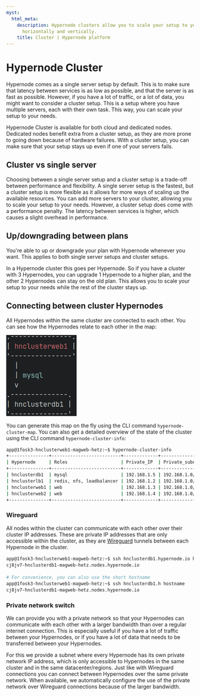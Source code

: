 ```yaml
---
myst:
  html_meta:
    description: Hypernode clusters allow you to scale your setup to your needs, both
      horizontally and vertically.
    title: Cluster | Hypernode platform
---
```


# Hypernode Cluster

Hypernode comes as a single server setup by default. This is to make sure that latency between services is as low as possible,
and that the server is as fast as possible. However, if you have a lot of traffic, or a lot of data, you might want to consider a
cluster setup. This is a setup where you have multiple servers, each with their own task. This way, you can scale your setup to
your needs.

Hypernode Cluster is available for both cloud and dedicated nodes. Dedicated nodes benefit extra from a cluster setup, as they
are more prone to going down because of  hardware failures. With a cluster setup, you can make sure that your setup stays up
even if one of your servers fails.

## Cluster vs single server

Choosing between a single server setup and a cluster setup is a trade-off between performance and flexibility. A single server
setup is the fastest, but a cluster setup is more flexible as it allows for more ways of scaling up the available resources.
You can add more servers to your cluster, allowing you to scale your setup to your needs. However, a cluster setup does come
with a performance penalty. The latency between services is higher, which causes a slight overhead in performance.

## Up/downgrading between plans

You're able to up or downgrade your plan with Hypernode whenever you want. This applies to both single server setups and
cluster setups.

In a Hypernode cluster this goes per Hypernode. So if you have a cluster with 3 Hypernodes, you can upgrade 1 Hypernode to a
higher plan, and the other 2 Hypernodes can stay on the old plan. This allows you to scale your setup to your needs while
the rest of the cluster stays up.

## Connecting between cluster Hypernodes

All Hypernodes within the same cluster are connected to each other. You can see how the Hypernodes relate to each other in the
map:

![](cluster/_res/hypernode-cluster-map.png)

You can generate this map on the fly using the CLI command `hypernode-cluster-map`. You can also get a detailed overview of the
state of the cluster using the CLI command `hypernode-cluster-info`:

```bash
app@1fosk3-hnclusterweb1-magweb-hetz:~$ hypernode-cluster-info
+---------------+--------------------------+-------------+----------------+------------+
| Hypernode     | Roles                    | Private_IP  | Private_subnet | Cluster_IP |
+---------------+--------------------------+-------------+----------------+------------+
| hnclusterdb1  | mysql                    | 192.168.1.5 | 192.168.1.0/24 | 10.0.0.2   |
| hnclusterlb1  | redis, nfs, loadbalancer | 192.168.1.2 | 192.168.1.0/24 | 10.0.0.3   |
| hnclusterweb1 | web                      | 192.168.1.3 | 192.168.1.0/24 | 10.0.0.1   |
| hnclusterweb2 | web                      | 192.168.1.4 | 192.168.1.0/24 | 10.0.0.5   |
+---------------+--------------------------+-------------+----------------+------------+
```

### Wireguard

All nodes within the cluster can communicate with each other over their cluster IP addresses. These are private IP addresses
that are only accessible within the cluster, as they are [Wireguard](https://www.wireguard.com/) tunnels between each Hypernode
in the cluster.

```bash
app@1fosk3-hnclusterweb1-magweb-hetz:~$ ssh hnclusterdb1.hypernode.io hostname
cj8jv7-hnclusterdb1-magweb-hetz.nodes.hypernode.io

# For convenience, you can also use the short hostname
app@1fosk3-hnclusterweb1-magweb-hetz:~$ ssh hnclusterdb1.h hostname
cj8jv7-hnclusterdb1-magweb-hetz.nodes.hypernode.io
```

### Private network switch

We can provide you with a private network so that your Hypernodes can communicate with each other with a larger bandwidth than
over a regular internet connection. This is especially useful if you have a lot of traffic between your Hypernodes, or if you
have a lot of data that needs to be transferred between your Hypernodes.

For this we provide a subnet where every Hypernode has its own private network IP address, which is only accessible to Hypernodes
in the same cluster and in the same datacenter/regions. Just like with Wireguard connections you can connect between Hypernodes
over the same private network. When available, we automatically configure the use of the private network over Wireguard
connections because of the larger bandwidth.
